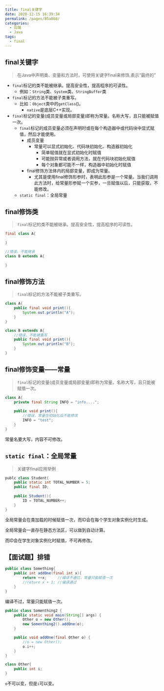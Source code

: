 ```yaml
---
title: final关键字
date: 2020-12-15 16:39:34
permalink: /pages/85a868/
categories:
  - 后端
  - Java
tags:
  - final
---
```



## final关键字

> 在Java中声明类、变量和方法时，可使用关键字final来修饰,表示“最终的”

- `final`标记的类不能被继承。提高安全性，提高程序的可读性。
  - 例如：`String`类、`System`类、`StringBuffer`类
- `final`标记的方法不能被子类重写。
  - 比如：`Object`类中的`getClass`()。
    - `native`是底层C++实现。
- `final`标记的变量(成员变量或局部变量)即称为常量。名称大写，且只能被赋值一次。
  - `final`标记的成员变量必须在声明时或在每个构造器中或代码块中显式赋值，然后才能使用。
    - 成员变量
      - 常量可以显式初始化、代码块初始化、构造器初始化
        - 简单赋值就在显式初始化时赋值
        - 可能抛异常或者调用方法，就在代码块初始化赋值
        - 每个对象都可能不一样，构造器中初始化时赋值
    - final修饰方法体内的局部变量，即成为常量。
      - 尤其是使用final修饰形参时，表明此形参是一个常量。当我们调用此方法时，给常量形参赋一个实参，一旦赋值以后，只能获取，不能修改。
  - `static final`：全局常量



## final修饰类

> `final`标记的类不能被继承。提高安全性，提高程序的可读性。

~~~java
final class A{
    
}

//错误，不能继承
class B extends A{
    
}
~~~



## final修饰方法

> `final`标记的方法不能被子类重写。

```java
class A{
    public final void print(){
        System.out.println("A");
    }
}

class B extends A{
    //错误，不能被重写
    public final void print(){
        System.out.println("B");
    }
}
```



## final修饰变量——常量

> `final`标记的变量(成员变量或局部变量)即称为常量。名称大写，且只能被赋值一次。

```java
class A{
    private final String INFO = "info....";
    
    public void print(){
        //错误，常量在初始化后不能修改
        INFO = "test";
    }
}
```

常量名要大写，内容不可修改。





## `static final`：全局常量

> 关键字final应用举例

~~~java
publc class Student{
    public static int TOTAL_NUMBER = 5;
    public final ID;
    
    public Student(){
        ID = TOTAL_NUMBER++;
    }
}
~~~

全局常量会在类加载的时候赋值一次，而ID会在每个学生对象实例化时生成。

全局常量会一直存在静态方法区，可以做到自动计算。

而ID会在学生对象实例化时赋值，不可再修改。



## 【面试题】排错

~~~java
public class Something{
    public int addOne(final int x){
        return ++x;		//编译不通过，常量只能赋值一次
        //return x + 1; //编译通过
    }
}
~~~

编译不过，常量只能赋值一次。





~~~java
public class Somenthing2 {
    public static void main(String[] args) {
        Other o = new Other();
        new Somenthing2().addOne(o);
    }

    public void addOne(final Other o) {
        //o = new Other();
        o.i++; 
    }
}

class Other{
    public int i;
}
~~~

`o`不可以变，但是`i`可以变。









